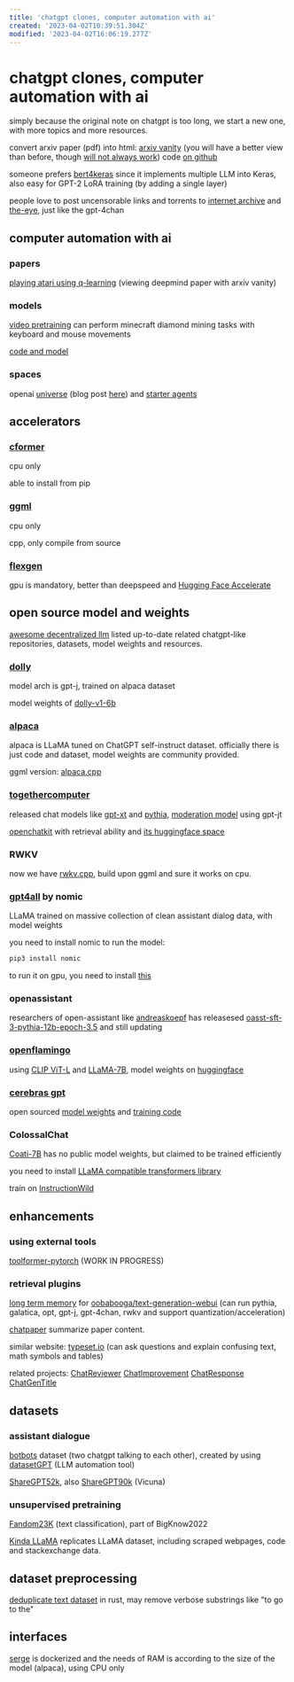 ```yaml
---
title: 'chatgpt clones, computer automation with ai'
created: '2023-04-02T10:39:51.304Z'
modified: '2023-04-02T16:06:19.277Z'
---
```


# chatgpt clones, computer automation with ai

simply because the original note on chatgpt is too long, we start a new one, with more topics and more resources.

convert arxiv paper (pdf) into html: [arxiv vanity](https://www.arxiv-vanity.com/) (you will have a better view than before, though [will not always work](https://www.arxiv-vanity.com/papers/2303.12712/)) code [on github](https://github.com/arxiv-vanity/arxiv-vanity)

someone prefers [bert4keras](https://github.com/bojone/bert4keras) since it implements multiple LLM into Keras, also easy for GPT-2 LoRA training (by adding a single layer)

people love to post uncensorable links and torrents to [internet archive]() and [the-eye](), just like the gpt-4chan

## computer automation with ai

### papers

[playing atari using q-learning](https://www.arxiv-vanity.com/papers/1312.5602/) (viewing deepmind paper with arxiv vanity)

### models

[video pretraining](https://openai.com/research/vpt) can perform minecraft diamond mining tasks with keyboard and mouse movements

[code and model](https://github.com/openai/Video-Pre-Training)

### spaces

openai [universe]() (blog post [here]()) and [starter agents]()

## accelerators

### [cformer](https://github.com/NolanoOrg/cformers/)

cpu only

able to install from pip

### [ggml](https://github.com/ggerganov/ggml)

cpu only

cpp, only compile from source

### [flexgen](https://github.com/FMInference/FlexGen)

gpu is mandatory, better than deepspeed and [Hugging Face Accelerate](https://github.com/huggingface/accelerate)

## open source model and weights

[awesome decentralized llm](https://github.com/imaurer/awesome-decentralized-llm) listed up-to-date related chatgpt-like repositories, datasets, model weights and resources.

### [dolly](https://github.com/databrickslabs/dolly)

model arch is gpt-j, trained on alpaca dataset

model weights of [dolly-v1-6b](https://huggingface.co/databricks/dolly-v1-6b)

### [alpaca]()

alpaca is LLaMA tuned on ChatGPT self-instruct dataset. officially there is just code and dataset, model weights are community provided.

ggml version: [alpaca.cpp](https://github.com/antimatter15/alpaca.cpp)

### [togethercomputer]()

released chat models like [gpt-xt](https://huggingface.co/togethercomputer/GPT-NeoXT-Chat-Base-20B) and [pythia](https://huggingface.co/togethercomputer/Pythia-Chat-Base-7B), [moderation model](https://huggingface.co/togethercomputer/GPT-JT-Moderation-6B) using gpt-jt

[openchatkit](https://github.com/togethercomputer/OpenChatKit) with retrieval ability and [its huggingface space](https://huggingface.co/spaces/togethercomputer/OpenChatKit)

### RWKV

now we have [rwkv.cpp](https://github.com/saharNooby/rwkv.cpp), build upon ggml and sure it works on cpu.

### [gpt4all](https://github.com/nomic-ai/gpt4all) by nomic

LLaMA trained on massive collection of clean assistant dialog data, with model weights

you need to install nomic to run the model:

```bash
pip3 install nomic
```

to run it on gpu, you need to install [this](https://github.com/nomic-ai/nomic/tree/main/bin)

### openassistant

researchers of open-assistant like [andreaskoepf](https://huggingface.co/andreaskoepf) has releasesed [oasst-sft-3-pythia-12b-epoch-3.5](https://huggingface.co/andreaskoepf/oasst-sft-3-pythia-12b-epoch-3.5) and still updating

### [openflamingo](https://github.com/mlfoundations/open_flamingo)

using [CLIP ViT-L](https://huggingface.co/openai/clip-vit-large-patch14) and [LLaMA-7B](https://ai.facebook.com/blog/large-language-model-llama-meta-ai/), model weights on [huggingface](https://huggingface.co/openflamingo/OpenFlamingo-9B)

### [cerebras gpt](https://www.cerebras.net/blog/cerebras-gpt-a-family-of-open-compute-efficient-large-language-models/)

open sourced [model weights](https://huggingface.co/cerebras) and [training code](https://github.com/Cerebras/modelzoo)

### ColossalChat

[Coati-7B](https://github.com/orgs/hpcaitech/projects/17/views/1) has no public model weights, but claimed to be trained efficiently

you need to install [LLaMA compatible transformers library](https://github.com/hpcaitech/transformers)

train on [InstructionWild](https://github.com/XueFuzhao/InstructionWild)

## enhancements

### using external tools

[toolformer-pytorch](https://github.com/lucidrains/toolformer-pytorch) (WORK IN PROGRESS)

### retrieval plugins

[long term memory](https://github.com/wawawario2/long_term_memory) for [oobabooga/text-generation-webui](https://github.com/oobabooga/text-generation-webui) (can run pythia, galatica, opt, gpt-j, gpt-4chan, rwkv and support quantization/acceleration)

[chatpaper](https://github.com/kaixindelele/ChatPaper) summarize paper content.

similar website: [typeset.io](https://typeset.io/) (can ask questions and explain confusing text, math symbols and tables)

related projects: [ChatReviewer](https://huggingface.co/spaces/ShiwenNi/ChatReviewer) [ChatImprovement](https://huggingface.co/spaces/wangrongsheng/ChatImprovement) [ChatResponse](https://huggingface.co/spaces/ShiwenNi/ChatResponse) [ChatGenTitle](https://github.com/WangRongsheng/ChatGenTitle)

## datasets

### assistant dialogue

[botbots](https://github.com/radi-cho/botbots/) dataset (two chatgpt talking to each other), created by using [datasetGPT](https://github.com/radi-cho/datasetGPT) (LLM automation tool)

[ShareGPT52k](https://huggingface.co/datasets/RyokoAI/ShareGPT52K), also [ShareGPT90k](https://huggingface.co/datasets/anon8231489123/ShareGPT_Vicuna_unfiltered) (Vicuna)

### unsupervised pretraining

[Fandom23K](https://huggingface.co/datasets/RyokoAI/Fandom23K) (text classification), part of BigKnow2022

[Kinda LLaMA](https://github.com/yuxdux/kinda-llama) replicates LLaMA dataset, including scraped webpages, code and stackexchange data.

## dataset preprocessing

[deduplicate text dataset](https://github.com/google-research/deduplicate-text-datasets) in rust, may remove verbose substrings like "to go to the"



## interfaces

[serge](https://github.com/nsarrazin/serge) is dockerized and the needs of RAM is according to the size of the model (alpaca), using CPU only





